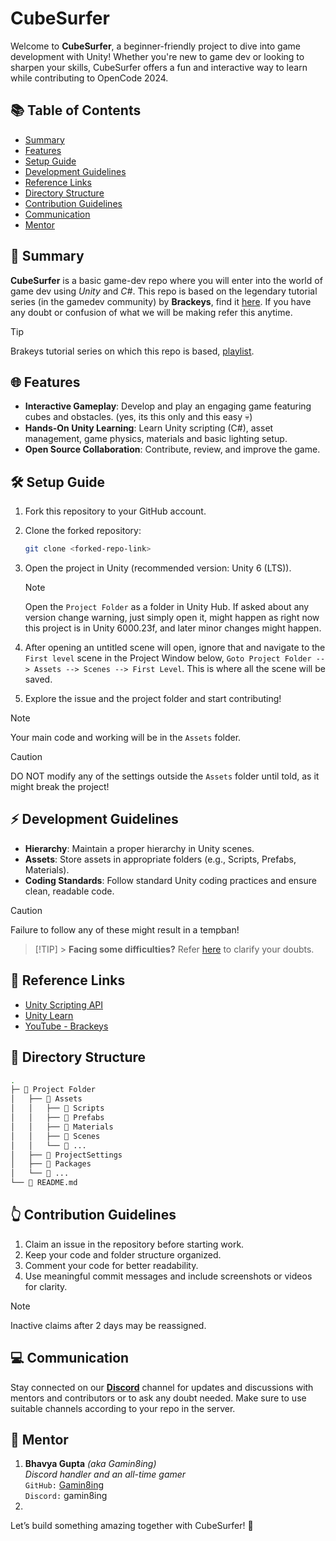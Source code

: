 # CubeSurfer

Welcome to **CubeSurfer**, a beginner-friendly project to dive into game development with Unity! Whether you're new to game dev or looking to sharpen your skills, CubeSurfer offers a fun and interactive way to learn while contributing to OpenCode 2024.

## 📚 Table of Contents

- [Summary](#-summary)
- [Features](#-features)
- [Setup Guide](#️-setup-guide)
- [Development Guidelines](#-development-guidelines)
- [Reference Links](#-reference-links)
- [Directory Structure](#-directory-structure)
- [Contribution Guidelines](#-contribution-guidelines)
- [Communication](#-communication)
- [Mentor](#-mentor)

## 📝 Summary

<!-- CubeSurfer is a beginner-friendly introduction to Unity game development. Build and play a game while learning core Unity concepts like scripting, physics, and project organization. -->

**CubeSurfer** is a basic game-dev repo where you will enter into the world of game dev using _Unity_ and _C#_. This repo is based on the legendary tutorial series (in the gamedev community) by **Brackeys**, find it [here](https://youtube.com/playlist?list=PLPV2KyIb3jR53Jce9hP7G5xC4O9AgnOuL&si=P7bXvpCNPFC1dLNi). If you have any doubt or confusion of what we will be making refer this anytime.

> [!TIP]
> Brakeys tutorial series on which this repo is based, [playlist](https://youtube.com/playlist?list=PLPV2KyIb3jR53Jce9hP7G5xC4O9AgnOuL&si=P7bXvpCNPFC1dLNi).

## 🌐 Features

- **Interactive Gameplay**: Develop and play an engaging game featuring cubes and obstacles. (yes, its this only and this easy 💀)
- **Hands-On Unity Learning**: Learn Unity scripting (C#), asset management, game physics, materials and basic lighting setup.
- **Open Source Collaboration**: Contribute, review, and improve the game.

## 🛠️ Setup Guide

1. Fork this repository to your GitHub account.
2. Clone the forked repository:
   ```bash
   git clone <forked-repo-link>
   ```
3. Open the project in Unity (recommended version: Unity 6 (LTS)).

   > [!NOTE]
   > Open the `Project Folder` as a folder in Unity Hub. If asked about any version change warning, just simply open it, might happen as right now this project is in Unity 6000.23f, and later minor changes might happen.

4. After opening an untitled scene will open, ignore that and navigate to the `First level` scene in the Project Window below, `Goto Project Folder --> Assets --> Scenes --> First Level`. This is where all the scene will be saved.

5. Explore the issue and the project folder and start contributing!

> [!NOTE]
> Your main code and working will be in the `Assets` folder.

> [!CAUTION]
> DO NOT modify any of the settings outside the `Assets` folder until told, as it might break the project!

## ⚡ Development Guidelines

- **Hierarchy**: Maintain a proper hierarchy in Unity scenes.
- **Assets**: Store assets in appropriate folders (e.g., Scripts, Prefabs, Materials).
- **Coding Standards**: Follow standard Unity coding practices and ensure clean, readable code.

> [!CAUTION]
> Failure to follow any of these might result in a tempban!

> [!TIP] > **Facing some difficulties?** Refer [here](#-communication) to clarify your doubts.

## 🔗 Reference Links

- [Unity Scripting API](https://docs.unity3d.com/ScriptReference/)
- [Unity Learn](https://learn.unity.com)
- [YouTube - Brackeys](https://www.youtube.com/@Brackeys)

## 📁 Directory Structure

```bash
.
├─ 📁 Project Folder
│   ├── 📁 Assets
│   │   ├── 📁 Scripts
│   │   ├── 📁 Prefabs
│   │   ├── 📁 Materials
│   │   ├── 📁 Scenes
│   │   └── 📁 ...
│   ├── 📁 ProjectSettings
│   ├── 📁 Packages
│   └── 📁 ...
└── 📄 README.md
```

## 👆 Contribution Guidelines

1. Claim an issue in the repository before starting work.
2. Keep your code and folder structure organized.
3. Comment your code for better readability.
4. Use meaningful commit messages and include screenshots or videos for clarity.

> [!NOTE]
> Inactive claims after 2 days may be reassigned.

## 💻 Communication

Stay connected on our **[Discord](https://discord.gg/YcUxtezg)** channel for updates and discussions with mentors and contributors or to ask any doubt needed. Make sure to use suitable channels according to your repo in the server.

## 🤝 Mentor

1. **Bhavya Gupta** _(aka Gamin8ing)_  
   _Discord handler and an all-time gamer_  
   `GitHub:` [Gamin8ing](https://github.com/Gamin8ing)  
   `Discord:` gamin8ing
2.

Let’s build something amazing together with CubeSurfer! 🚀
